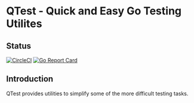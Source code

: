 # QTest - Quick and Easy Go Testing Utilites

## Status
[![CircleCI](https://circleci.com/gh/borealissw/qtest/tree/main.svg?style=svg)](https://circleci.com/gh/borealissw/qtest/tree/main)
[![Go Report Card](https://goreportcard.com/badge/github.com/borealissw/qtest)](https://goreportcard.com/report/github.com/borealissw/qtest)
## Introduction
QTest provides utilities to simplify some of the more difficult testing tasks.
